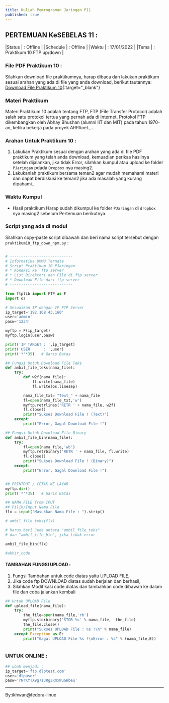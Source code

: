 ```yaml
---
title: Kuliah Pemrograman Jaringan P11
published: true
---
```



## PERTEMUAN KeSEBELAS 11 :

|Status   | : Offline                       |
|Schedule | : Offline                       |
|Waktu    | : 17/01/2022                    |
|Tema     | : Praktikum 10 FTP  up/down     |


### File PDF Praktikum 10 :

Silahkan download file praktikumnya, harap dibaca dan lakukan praktikum sesuai arahan yang ada di file yang anda download, berikut tautannya: [Download File Praktikum 10](assets/reff/pjar/Praktikum_PJar_10.pdf){:target="_blank"}

### Materi Praktikum

Materi Praktikum 10 adalah tentang FTP, FTP (File Transfer Protocol) adalah salah satu protokol tertua yang pernah ada di Internet. Protokol FTP dikembangkan oleh Abhay Bhushan (alumni IIT dan MIT) pada tahun 1970-an, ketika bekerja pada proyek ARPAnet.,... 


### Arahan Untuk Praktikum 10 :

1. Lakukan Praktikum sesuai dengan arahan yang ada di file PDF praktikum yang telah anda download, kemuadian periksa hasilnya setelah dijalankan, jika tidak Error, silahkan kumpul atau upload ke folder  `PJaringan` pdada `Dropbox` nya masing2.
2. Lakukanlah praktikum bersama teman2 agar mudah memahami materi dan dapat berdiskusi ke teman2 jika ada masalah yang kurang dipahami...

### Waktu Kumpul

- Hasil praktikum Harap sudah dikumpul ke folder `PJaringan` di `dropbox` nya masing2 sebelum Pertemuan berikutnya.

### Script yang ada di modul 
Silahkan copy-paste script dibawah dan beri nama script tersebut dengan `praktikum10_ftp_down_npm.py` : 


```python

# ----------------------------
# Informatika UMMU Ternate
# Script Praktikum 10 PJaringan
# * Koneksi ke  ftp server
# * List Direktori dan File di ftp server
# * Download File dari ftp server
# ----------------------------

from ftplib import FTP as F
import os

# Sesuaikan IP dengan IP FTP Server
ip_target='192.168.43.160'
user='admin'
pasw='1234'

myftp = F(ip_target)
myftp.login(user,pasw)

print('IP TARGET : ',ip_target)
print('USER      : ',user)
print('*'*35)   # Garis Batas

## Fungsi Untuk Download File Teks
def ambil_file_teks(nama_file):
    try:
        def w2f(nama_file):
            fl.write(nama_file)
            fl.write(os.linesep)

        nama_file_txt= "Text_" + nama_file
        fl=open(nama_file_txt,'w')
        myftp.retrlines('RETR ' + nama_file, w2f)
        fl.close()
        print("Sukses Download File ! (Text)")
    except:
        print("Error, Gagal Download File !")

## Fungsi Untuk Download File Binary
def ambil_file_bin(nama_file):
    try:
        fl=open(nama_file,'wb')
        myftp.retrbinary('RETR ' + nama_file, fl.write)
        fl.close()
        print("Sukses Download File ! (Binary)")
    except:
        print("Error, Gagal Download File !")


## PRINTOUT / CETAK KE LAYAR
myftp.dir()
print('*'*35)   # Garis Batas

## NAMA FILE from IPUT
## Pilih/Input Nama File
flx = input("Masukkan Nama File : ").strip()

# ambil_file_teks(flx)

# harus beri Jeda antara "ambil_file_teks" 
# dan "ambil_file_bin", jika tidak error 

ambil_file_bin(flx)

#akhir_code


```

#### TAMBAHAN FUNGSI UPLOAD : 

1. Fungsi Tambahan untuk code diatas yaitu UPLOAD FILE,
2. Jika code ftp DOWNLOAD diatas sudah berjalan dan berhasil, 
3. Silahkan Modifikasi code diatas dan tambahkan code dibawah ke dalam file dan coba jalankan kembali

```python
## Untuk UPLOAD File
def upload_file(nama_file):
    try:
        the_file=open(nama_file,'rb')
        myftp.storbinary('STOR %s' % nama_file,  the_file)
        the_file.close()
        print("Sukses UPLOAD File : %s !\n" % nama_file)
    except Exception as E:
        print("Gagal UPLOAD File %s !\nError : %s" % (nama_file,E))



```

### UNTUK ONLINE : 
```python 
## ubah menjadi : 
ip_target='ftp.dlptest.com'
user='dlpuser'
pasw='rNrKYTX9g7z3RgJRmxWuGHbeu'

```

***
By:ikhwan@fedora-linux

